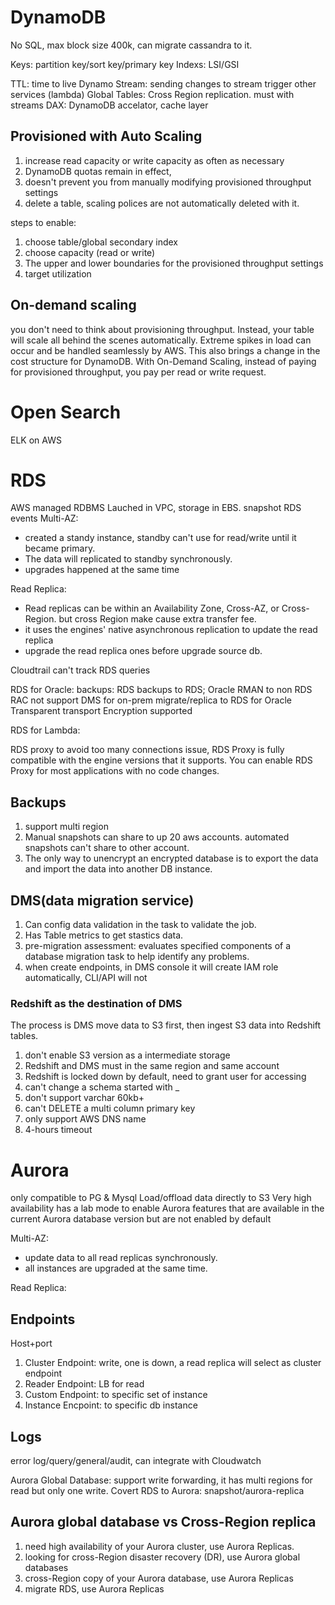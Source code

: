# DynamoDB

No SQL, max block size 400k, can migrate cassandra to it.

Keys: partition key/sort key/primary key
Indexs: LSI/GSI

TTL: time to live
Dynamo Stream: sending changes to stream trigger other services (lambda)
Global Tables: Cross Region replication. must with streams
DAX: DynamoDB accelator, cache layer

## Provisioned with Auto Scaling

1.  increase read capacity or write capacity as often as necessary
2.  DynamoDB quotas remain in effect,
3.  doesn't prevent you from manually modifying provisioned throughput settings
4.  delete a table, scaling polices are not automatically deleted with it.

steps to enable:

1. choose table/global secondary index
2. choose capacity (read or write)
3. The upper and lower boundaries for the provisioned throughput settings
4. target utilization

## On-demand scaling

you don't need to think about provisioning throughput. Instead, your table will scale all behind the scenes automatically. Extreme spikes in load can occur and be handled seamlessly by AWS. This also brings a change in the cost structure for DynamoDB. With On-Demand Scaling, instead of paying for provisioned throughput, you pay per read or write request.

# Open Search

ELK on AWS

# RDS

AWS managed RDBMS
Lauched in VPC, storage in EBS.
snapshot
RDS events
Multi-AZ:

- created a standy instance, standby can't use for read/write until it became primary.
- The data will replicated to standby synchronously.
- upgrades happened at the same time

Read Replica:

- Read replicas can be within an Availability Zone, Cross-AZ, or Cross-Region. but cross Region make cause extra transfer fee.
- it uses the engines' native asynchronous replication to update the read replica
- upgrade the read replica ones before upgrade source db.

Cloudtrail can't track RDS queries

RDS for Oracle:
backups: RDS backups to RDS; Oracle RMAN to non RDS
RAC not support
DMS for on-prem migrate/replica to RDS for Oracle
Transparent transport Encryption supported

RDS for Lambda:

RDS proxy to avoid too many connections issue, RDS Proxy is fully compatible with the engine versions that it supports. You can enable RDS Proxy for most applications with no code changes.

## Backups

1. support multi region
2. Manual snapshots can share to up 20 aws accounts. automated snapshots can't share to other account.
3. The only way to unencrypt an encrypted database is to export the data and import the data into another DB instance.

## DMS(data migration service)

1. Can config data validation in the task to validate the job.
2. Has Table metrics to get stastics data.
3. pre-migration assessment: evaluates specified components of a database migration task to help identify any problems.
4. when create endpoints, in DMS console it will create IAM role automatically, CLI/API will not

### Redshift as the destination of DMS

The process is DMS move data to S3 first, then ingest S3 data into Redshift tables.

1. don't enable S3 version as a intermediate storage
2. Redshift and DMS must in the same region and same account
3. Redshift is locked down by default, need to grant user for accessing
4. can't change a schema started with \_
5. don't support varchar 60kb+
6. can't DELETE a multi column primary key
7. only support AWS DNS name
8. 4-hours timeout

# Aurora

only compatible to PG & Mysql
Load/offload data directly to S3
Very high availability
has a lab mode to enable Aurora features that are available in the current Aurora database version but are not enabled by default

Multi-AZ:

- update data to all read replicas synchronously.
- all instances are upgraded at the same time.

Read Replica:

## Endpoints

Host+port

1. Cluster Endpoint: write, one is down, a read replica will select as cluster endpoint
2. Reader Endpoint: LB for read
3. Custom Endpoint: to specific set of instance
4. Instance Encpoint: to specific db instance

## Logs

error log/query/general/audit, can integrate with Cloudwatch

Aurora Global Database: support write forwarding, it has multi regions for read but only one write.
Covert RDS to Aurora: snapshot/aurora-replica

## Aurora global database vs Cross-Region replica

1. need high availability of your Aurora cluster, use Aurora Replicas.
2. looking for cross-Region disaster recovery (DR), use Aurora global databases
3. cross-Region copy of your Aurora database, use Aurora Replicas
4. migrate RDS, use Aurora Replicas
